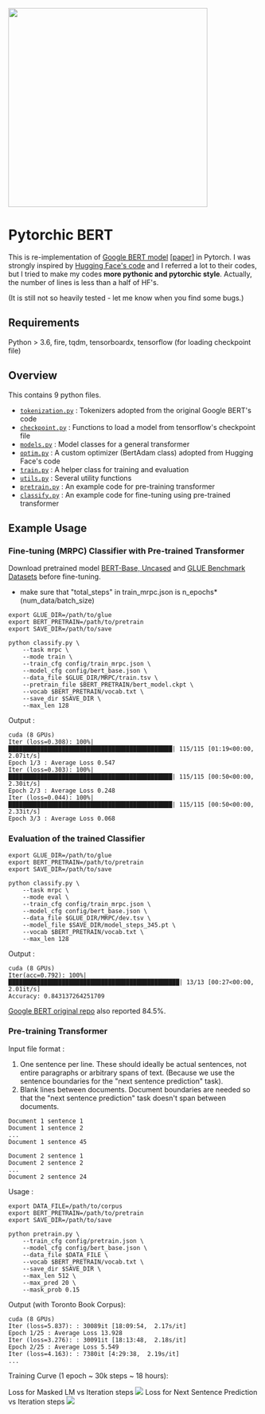 [<img width="400"
src="https://user-images.githubusercontent.com/32828768/49876264-ff2e4180-fdf0-11e8-9512-06ffe3ede9c5.png">](https://jalammar.github.io/illustrated-bert/)

# Pytorchic BERT
This is re-implementation of [Google BERT model](https://github.com/google-research/bert) [[paper](https://arxiv.org/abs/1810.04805)] in Pytorch. I was strongly inspired by [Hugging Face's code](https://github.com/huggingface/pytorch-pretrained-BERT) and I referred a lot to their codes, but I tried to make my codes **more pythonic and pytorchic style**. Actually, the number of lines is less than a half of HF's. 

(It is still not so heavily tested - let me know when you find some bugs.)

## Requirements

Python > 3.6, fire, tqdm, tensorboardx,
tensorflow (for loading checkpoint file)

## Overview

This contains 9 python files.
- [`tokenization.py`](./tokenization.py) : Tokenizers adopted from the original Google BERT's code
- [`checkpoint.py`](./checkpoint.py) : Functions to load a model from tensorflow's checkpoint file
- [`models.py`](./models.py) : Model classes for a general transformer
- [`optim.py`](./optim.py) : A custom optimizer (BertAdam class) adopted from Hugging Face's code
- [`train.py`](./train.py) : A helper class for training and evaluation
- [`utils.py`](./utils.py) : Several utility functions
- [`pretrain.py`](bert_pretrain.py) : An example code for pre-training transformer
- [`classify.py`](./classify.py) : An example code for fine-tuning using pre-trained transformer

## Example Usage

### Fine-tuning (MRPC) Classifier with Pre-trained Transformer
Download pretrained model [BERT-Base, Uncased](https://storage.googleapis.com/bert_models/2018_10_18/uncased_L-12_H-768_A-12.zip) and
[GLUE Benchmark Datasets]( https://github.com/nyu-mll/GLUE-baselines) 
before fine-tuning.
* make sure that "total_steps" in train_mrpc.json is n_epochs*(num_data/batch_size)
```
export GLUE_DIR=/path/to/glue
export BERT_PRETRAIN=/path/to/pretrain
export SAVE_DIR=/path/to/save

python classify.py \
    --task mrpc \
    --mode train \
    --train_cfg config/train_mrpc.json \
    --model_cfg config/bert_base.json \
    --data_file $GLUE_DIR/MRPC/train.tsv \
    --pretrain_file $BERT_PRETRAIN/bert_model.ckpt \
    --vocab $BERT_PRETRAIN/vocab.txt \
    --save_dir $SAVE_DIR \
    --max_len 128
```
Output :
```
cuda (8 GPUs)
Iter (loss=0.308): 100%|██████████████████████████████████████████████| 115/115 [01:19<00:00,  2.07it/s]
Epoch 1/3 : Average Loss 0.547
Iter (loss=0.303): 100%|██████████████████████████████████████████████| 115/115 [00:50<00:00,  2.30it/s]
Epoch 2/3 : Average Loss 0.248
Iter (loss=0.044): 100%|██████████████████████████████████████████████| 115/115 [00:50<00:00,  2.33it/s]
Epoch 3/3 : Average Loss 0.068
```

### Evaluation of the trained Classifier
```
export GLUE_DIR=/path/to/glue
export BERT_PRETRAIN=/path/to/pretrain
export SAVE_DIR=/path/to/save

python classify.py \
    --task mrpc \
    --mode eval \
    --train_cfg config/train_mrpc.json \
    --model_cfg config/bert_base.json \
    --data_file $GLUE_DIR/MRPC/dev.tsv \
    --model_file $SAVE_DIR/model_steps_345.pt \
    --vocab $BERT_PRETRAIN/vocab.txt \
    --max_len 128
```
Output :
```
cuda (8 GPUs)
Iter(acc=0.792): 100%|████████████████████████████████████████████████| 13/13 [00:27<00:00,  2.01it/s]
Accuracy: 0.843137264251709
```
[Google BERT original repo](https://github.com/google-research/bert) also reported 84.5%.


### Pre-training Transformer
Input file format :
1. One sentence per line. These should ideally be actual sentences, not entire paragraphs or arbitrary spans of text. (Because we use the sentence boundaries for the "next sentence prediction" task).
2. Blank lines between documents. Document boundaries are needed so that the "next sentence prediction" task doesn't span between documents.
```
Document 1 sentence 1
Document 1 sentence 2
...
Document 1 sentence 45

Document 2 sentence 1
Document 2 sentence 2
...
Document 2 sentence 24
```
Usage :
```
export DATA_FILE=/path/to/corpus
export BERT_PRETRAIN=/path/to/pretrain
export SAVE_DIR=/path/to/save

python pretrain.py \
    --train_cfg config/pretrain.json \
    --model_cfg config/bert_base.json \
    --data_file $DATA_FILE \
    --vocab $BERT_PRETRAIN/vocab.txt \
    --save_dir $SAVE_DIR \
    --max_len 512 \
    --max_pred 20 \
    --mask_prob 0.15
```
Output (with Toronto Book Corpus):
```
cuda (8 GPUs)
Iter (loss=5.837): : 30089it [18:09:54,  2.17s/it]
Epoch 1/25 : Average Loss 13.928
Iter (loss=3.276): : 30091it [18:13:48,  2.18s/it]
Epoch 2/25 : Average Loss 5.549
Iter (loss=4.163): : 7380it [4:29:38,  2.19s/it]
...
```
Training Curve (1 epoch ~ 30k steps ~ 18 hours):

Loss for Masked LM vs Iteration steps
<img src="https://user-images.githubusercontent.com/32828768/50011629-9a0e5380-ff8a-11e8-87ab-18cd22453561.png">
Loss for Next Sentence Prediction vs Iteration steps
<img src="https://user-images.githubusercontent.com/32828768/50011633-9c70ad80-ff8a-11e8-8670-8baaebb6e51a.png">

